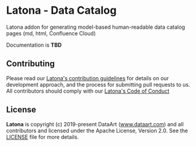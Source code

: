 # Latona - Data Catalog

Latona addon for generating model-based human-readable data catalog pages
(md, html, Confluence Cloud)

Documentation is **TBD**

## Contributing

Please read our [Latona's contribution guidelines](https://github.com/DataArt-Latona/latona/blob/master/docs/dev/CONTRIBUTING.md)
for details on our development approach, and the process for submitting pull
requests to us. All contributors should comply with our
[Latona's Code of Conduct](https://github.com/DataArt-Latona/latona/blob/master/CODE_OF_CONDUCT.md)

## License

**Latona** is copyright (c) 2019-present DataArt (www.dataart.com) and all
contributors and licensed under the Apache License, Version 2.0.
See the [LICENSE](./LICENSE) file for more details.
